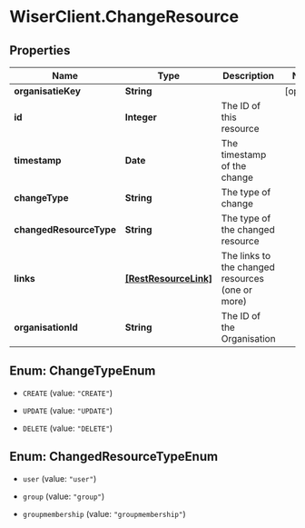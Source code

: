 # WiserClient.ChangeResource

## Properties
Name | Type | Description | Notes
------------ | ------------- | ------------- | -------------
**organisatieKey** | **String** |  | [optional] 
**id** | **Integer** | The ID of this resource | 
**timestamp** | **Date** | The timestamp of the change | 
**changeType** | **String** | The type of change | 
**changedResourceType** | **String** | The type of the changed resource | 
**links** | [**[RestResourceLink]**](RestResourceLink.md) | The links to the changed resources (one or more) | 
**organisationId** | **String** | The ID of the Organisation | 


<a name="ChangeTypeEnum"></a>
## Enum: ChangeTypeEnum


* `CREATE` (value: `"CREATE"`)

* `UPDATE` (value: `"UPDATE"`)

* `DELETE` (value: `"DELETE"`)




<a name="ChangedResourceTypeEnum"></a>
## Enum: ChangedResourceTypeEnum


* `user` (value: `"user"`)

* `group` (value: `"group"`)

* `groupmembership` (value: `"groupmembership"`)




